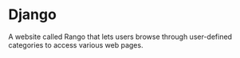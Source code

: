 Django
======

A website called Rango that lets users browse through user-defined categories to access various web pages.

